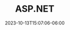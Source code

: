 ---
title: "ASP.NET"
date: 2023-10-13T15:07:06-06:00
description: 'ASP.NET es un marco web de código abierto, creado por Microsoft, para crear servicios y aplicaciones web modernos con .NET.ASP.NET es multiplataforma y se ejecuta en Windows, Linux, macOS, y Docker. '
image: images/ASP.NET.png
draft: false
type: sub_post
---